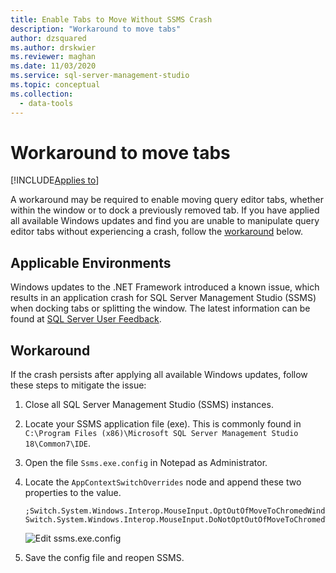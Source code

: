 ```yaml
---
title: Enable Tabs to Move Without SSMS Crash
description: "Workaround to move tabs"
author: dzsquared
ms.author: drskwier
ms.reviewer: maghan
ms.date: 11/03/2020
ms.service: sql-server-management-studio
ms.topic: conceptual
ms.collection:
  - data-tools
---
```


# Workaround to move tabs

[!INCLUDE[Applies to](../includes/appliesto-ss-asdb-asdw-xxx-md.md)]

A workaround may be required to enable moving query editor tabs, whether within the window or to dock a previously removed tab.  If you have applied all available Windows updates and find you are unable to manipulate query editor tabs without experiencing a crash, follow the [workaround](#workaround) below.

## Applicable Environments
Windows updates to the .NET Framework introduced a known issue, which results in an application crash for SQL Server Management Studio (SSMS) when docking tabs or splitting the window.  The latest information can be found at [SQL Server User Feedback](https://feedback.azure.com/forums/908035/suggestions/42651556).

## Workaround

If the crash persists after applying all available Windows updates, follow these steps to mitigate the issue:

1. Close all SQL Server Management Studio (SSMS) instances.

2. Locate your SSMS application file (exe).  This is commonly found in `C:\Program Files (x86)\Microsoft SQL Server Management Studio 18\Common7\IDE`.

3. Open the file `Ssms.exe.config` in Notepad as Administrator.

4. Locate the `AppContextSwitchOverrides` node and append these two properties to the value.
    ```
    ;Switch.System.Windows.Interop.MouseInput.OptOutOfMoveToChromedWindowFix=true; Switch.System.Windows.Interop.MouseInput.DoNotOptOutOfMoveToChromedWindowFix=true
    ```

    ![Edit ssms.exe.config](../media/troubleshoot/execonfig-edit.png)

5. Save the config file and reopen SSMS.
